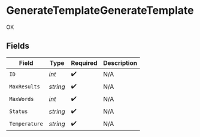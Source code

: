 # GenerateTemplateGenerateTemplate

OK


## Fields

| Field              | Type               | Required           | Description        |
| ------------------ | ------------------ | ------------------ | ------------------ |
| `ID`               | *int*              | :heavy_check_mark: | N/A                |
| `MaxResults`       | *string*           | :heavy_check_mark: | N/A                |
| `MaxWords`         | *int*              | :heavy_check_mark: | N/A                |
| `Status`           | *string*           | :heavy_check_mark: | N/A                |
| `Temperature`      | *string*           | :heavy_check_mark: | N/A                |